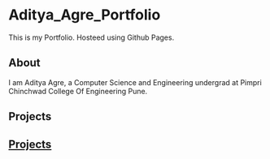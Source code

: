 # Aditya_Agre_Portfolio
This is my Portfolio. Hosteed using Github Pages.

## About 
I am Aditya Agre, a Computer Science and Engineering undergrad at Pimpri Chinchwad College Of Engineering Pune.

## Projects

## [Projects](https://github.com/adityaagre/NatNet-Google-Solution-Challenge-2023)
